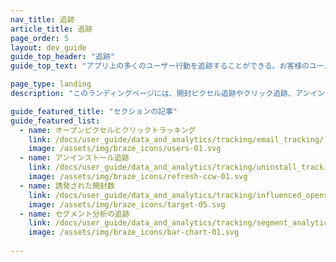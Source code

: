 ```yaml
---
nav_title: 追跡
article_title: 追跡
page_order: 5
layout: dev_guide
guide_top_header: "追跡"
guide_top_text: "アプリ上の多くのユーザー行動を追跡することができる。お客様のユースケースに最適な追跡の実装方法について、以下の記事を参照することをお勧めします。"

page_type: landing
description: "このランディングページには、開封ピクセル追跡やクリック追跡、アンインストール追跡、誘発された開封数、セグメント分析追跡など、アプリに追跡を実装するためのリソースがまとめられています。"

guide_featured_title: "セクションの記事"
guide_featured_list:
  - name: オープンピクセルとクリックトラッキング
    link: /docs/user_guide/data_and_analytics/tracking/email_tracking/
    image: /assets/img/braze_icons/users-01.svg
  - name: アンインストール追跡
    link: /docs/user_guide/data_and_analytics/tracking/uninstall_tracking/
    image: /assets/img/braze_icons/refresh-ccw-01.svg
  - name: 誘発された開封数
    link: /docs/user_guide/data_and_analytics/tracking/influenced_opens/
    image: /assets/img/braze_icons/target-05.svg
  - name: セグメント分析の追跡
    link: /docs/user_guide/data_and_analytics/tracking/segment_analytics_tracking/
    image: /assets/img/braze_icons/bar-chart-01.svg
    
---
```

